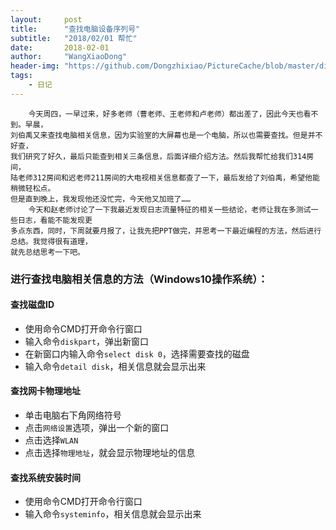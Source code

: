 ```yaml
---
layout:     post
title:      "查找电脑设备序列号"
subtitle:   "2018/02/01 帮忙"
date:       2018-02-01
author:     "WangXiaoDong"
header-img: "https://github.com/Dongzhixiao/PictureCache/blob/master/diaryPic/20180201.jpg?raw=true"
tags:
    - 日记
---
```


```
    今天周四，一早过来，好多老师（曹老师、王老师和卢老师）都出差了，因此今天也看不到。早晨，
刘伯禹又来查找电脑相关信息，因为实验室的大屏幕也是一个电脑，所以也需要查找。但是并不好查，
我们研究了好久，最后只能查到相关三条信息，后面详细介绍方法。然后我帮忙给我们314房间，
陆老师312房间和迟老师211房间的大电视相关信息都查了一下，最后发给了刘伯禹，希望他能稍微轻松点。
但是直到晚上，我发现他还没忙完，今天他又加班了……
    今天和赵老师讨论了一下我最近发现日志流量特征的相关一些结论，老师让我在多测试一些日志，看能不能发现更
多点东西，同时，下周就要月报了，让我先把PPT做完，并思考一下最近编程的方法，然后进行总结。我觉得很有道理，
就先总结思考一下吧。
```


### 进行查找电脑相关信息的方法（Windows10操作系统）：

#### 查找磁盘ID

- 使用命令CMD打开命令行窗口
- 输入命令`diskpart`，弹出新窗口
- 在新窗口内输入命令`select disk 0`，选择需要查找的磁盘
- 输入命令`detail disk`，相关信息就会显示出来

#### 查找网卡物理地址

- 单击电脑右下角网络符号
- 点击`网络设置`选项，弹出一个新的窗口
- 点击选择`WLAN`
- 点击选择`物理地址`，就会显示物理地址的信息

#### 查找系统安装时间

- 使用命令CMD打开命令行窗口
- 输入命令`systeminfo`，相关信息就会显示出来